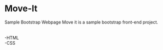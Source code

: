 # Move-It
Sample Bootstrap Webpage
Move it is a sample bootstrap front-end project. <br><br><br>
-HTML<BR>-CSS
